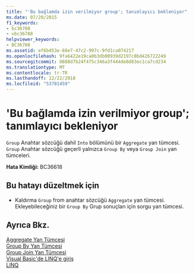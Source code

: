 ```yaml
---
title: "'Bu bağlamda izin verilmiyor group'; tanımlayıcı bekleniyor"
ms.date: 07/20/2015
f1_keywords:
- bc36708
- vbc36708
helpviewer_keywords:
- BC36708
ms.assetid: ef6b453e-68e7-47c2-997c-9fd1ca074217
ms.openlocfilehash: 9fa6422e19ca0b3db00939d2197c8bd426722249
ms.sourcegitcommit: 0888d7b24f475c346a3f444de8d83ec1ca7cd234
ms.translationtype: MT
ms.contentlocale: tr-TR
ms.lasthandoff: 12/22/2018
ms.locfileid: "53781459"
---
```

# <a name="group-not-allowed-in-this-context-identifier-expected"></a>'Bu bağlamda izin verilmiyor group'; tanımlayıcı bekleniyor
`Group` Anahtar sözcüğü dahil `Into` bölümünü bir `Aggregate` yan tümcesi. `Group` Anahtar sözcüğü geçerli yalnızca `Group By` veya `Group Join` yan tümceleri.  
  
 **Hata Kimliği:** BC36618  
  
## <a name="to-correct-this-error"></a>Bu hatayı düzeltmek için  
  
-   Kaldırma `Group` from anahtar sözcüğü `Aggregate` yan tümcesi. Ekleyebileceğiniz bir `Group By` Grup sonuçları için sorgu yan tümcesi.  
  
## <a name="see-also"></a>Ayrıca Bkz.  
 [Aggregate Yan Tümcesi](../../visual-basic/language-reference/queries/aggregate-clause.md)  
 [Group By Yan Tümcesi](../../visual-basic/language-reference/queries/group-by-clause.md)  
 [Group Join Yan Tümcesi](../../visual-basic/language-reference/queries/group-join-clause.md)  
 [Visual Basic'de LINQ'e giriş](../../visual-basic/programming-guide/language-features/linq/introduction-to-linq.md)  
 [LINQ](../../visual-basic/programming-guide/language-features/linq/index.md)
